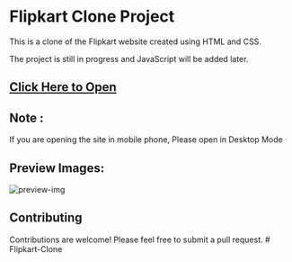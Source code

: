 # Flipkart Clone Project

This is a clone of the Flipkart website created using HTML and CSS. 

The project is still in progress and JavaScript will be added later.

## [Click Here to Open](https://amankumarsinhagithub.github.io/Flipkart-Clone/)

## Note : 
If you are opening the site in mobile phone, Please open in Desktop Mode

## Preview Images:

![preview-img](https://github.com/AmanKumarSinhaGitHub/Flipkart-Clone/assets/65329366/7f7137a9-df36-45eb-a39b-8ff6efd64d7c)


## Contributing

Contributions are welcome! Please feel free to submit a pull request.
#   F l i p k a r t - C l o n e  
 